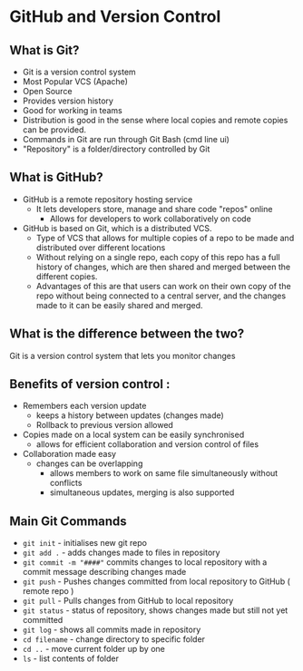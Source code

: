 # GitHub and Version Control

## What is Git?

* Git is a version control system
* Most Popular VCS (Apache)
* Open Source
* Provides version history
* Good for working in teams
* Distribution is good in the sense where local copies and remote copies can be provided.
* Commands in Git are run through Git Bash (cmd line ui)
* "Repository" is a folder/directory controlled by Git

## What is GitHub?

* GitHub is a remote repository hosting service
  * It lets developers store, manage and share code "repos" online
    * Allows for developers to work collaboratively on code
* GitHub is based on Git, which is a distributed VCS.
  * Type of VCS that allows for multiple copies of a repo to be made and distributed over different locations
  * Without relying on a single repo, each copy of this repo has a full history of changes, which are then shared and merged between the different copies.
  * Advantages of this are that users can work on their own copy of the repo without being connected to a central server, and the changes made to it can be easily shared and merged.

## What is the difference between the two?

Git is a version control system that lets you monitor changes

## Benefits of version control :

* Remembers each version update
  * keeps a history between updates (changes made)
  * Rollback to previous version allowed
* Copies made on a local system can be easily synchronised
  * allows for efficient collaboration and version control of files
* Collaboration made easy
  * changes can be overlapping
    * allows members to work on same file simultaneously without conflicts
    * simultaneous updates, merging is also supported

## Main Git Commands
* `git init` - initialises new git repo
* `git add .` - adds changes made to files in repository 
* `git commit -m "####"` commits changes to local repository with a commit message describing changes made
* `git push` - Pushes changes committed from local repository to GitHub ( remote repo )
* `git pull` - Pulls changes from GitHub to local repository
* `git status` - status of repository, shows changes made but still not yet committed
* `git log` - shows all commits made in repository
* `cd filename` - change directory to specific folder
* `cd ..` - move current folder up by one
* `ls` - list contents of folder

